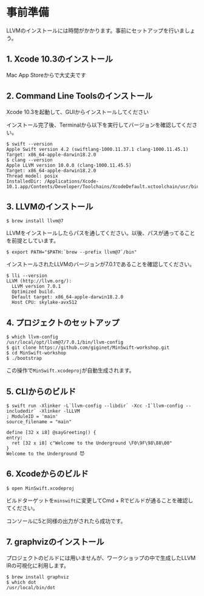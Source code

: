 # 事前準備

LLVMのインストールには時間がかかります。事前にセットアップを行いましょう。

## 1. Xcode 10.3のインストール

Mac App Storeからで大丈夫です

## 2. Command Line Toolsのインストール

Xcode 10.3を起動して、GUIからインストールしてください

インストール完了後、Terminalから以下を実行してバージョンを確認してください。

```console
$ swift --version
Apple Swift version 4.2 (swiftlang-1000.11.37.1 clang-1000.11.45.1)
Target: x86_64-apple-darwin18.2.0
$ clang --version
Apple LLVM version 10.0.0 (clang-1000.11.45.5)
Target: x86_64-apple-darwin18.2.0
Thread model: posix
InstalledDir: /Applications/Xcode-10.1.app/Contents/Developer/Toolchains/XcodeDefault.xctoolchain/usr/bin
```

## 3. LLVMのインストール

```console
$ brew install llvm@7
```

LLVMをインストールしたらパスを通してください。以後、パスが通ってることを前提としています。

```console
$ export PATH="$PATH:`brew --prefix llvm@7`/bin"
```

インストールされたLLVMのバージョンが7.0.1であることを確認してください。

```console
$ lli --version
LLVM (http://llvm.org/):
  LLVM version 7.0.1
  Optimized build.
  Default target: x86_64-apple-darwin18.2.0
  Host CPU: skylake-avx512
```

## 4. プロジェクトのセットアップ

```console
$ which llvm-config
/usr/local/opt/llvm@7/7.0.1/bin/llvm-config
$ git clone https://github.com/giginet/MinSwift-workshop.git
$ cd MinSwift-workshop
$ ./bootstrap
```

この操作で`MinSwift.xcodeproj`が自動生成されます。

## 5. CLIからのビルド

```console
$ swift run -Xlinker -L`llvm-config --libdir` -Xcc -I`llvm-config --includedir` -Xlinker -lLLVM
; ModuleID = 'main'
source_filename = "main"

define [32 x i8] @sayGreeting() {
entry:
  ret [32 x i8] c"Welcome to the Underground \F0\9F\98\88\00"
}
Welcome to the Underground 😈
```

## 6. Xcodeからのビルド

```
$ open MinSwift.xcodeproj
```

ビルドターゲットを`minswift`に変更してCmd + Rでビルドが通ることを確認してください。

コンソールに5と同様の出力がされたら成功です。

## 7. graphvizのインストール

プロジェクトのビルドには用いませんが、ワークショップの中で生成したLLVM IRの可視化に利用します。

```console
$ brew install graphviz
$ which dot
/usr/local/bin/dot
```
